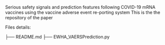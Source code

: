 Serious safety signals and prediction features following COVID-19 mRNA vaccines using the vaccine adverse event re-porting system
This is the the repository of the paper

Files details:

├── README.md
├── EWHA_VAERSPrediction.py
